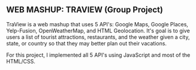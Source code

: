 WEB MASHUP: TRAVIEW (Group Project)
-----------------------------------------------------------
TraView is a web mashup that uses 5 API's: Google Maps, Google Places, Yelp-Fusion, OpenWeatherMap, and HTML Geolocation. It's goal is to
give users a list of tourist attractions, restaurants, and the weather given a city, state, or country so that they may better
plan out their vacations.

For this project, I implemented all 5 API's using JavaScript and most of the HTML/CSS.
